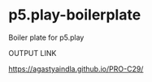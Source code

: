 # p5.play-boilerplate
Boiler plate for p5.play


OUTPUT LINK


https://agastyaindla.github.io/PRO-C29/
